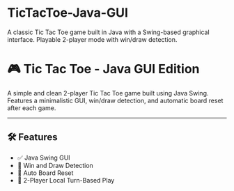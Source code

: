 # TicTacToe-Java-GUI
A classic Tic Tac Toe game built in Java with a Swing-based graphical interface. Playable 2-player mode with win/draw detection.
# 🎮 Tic Tac Toe - Java GUI Edition

A simple and clean 2-player Tic Tac Toe game built using Java Swing. Features a minimalistic GUI, win/draw detection, and automatic board reset after each game.

---

## 🛠️ Features

- ✅ Java Swing GUI
- 🎯 Win and Draw Detection
- 🔁 Auto Board Reset
- 👤 2-Player Local Turn-Based Play
